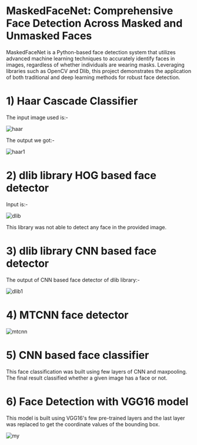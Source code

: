 # MaskedFaceNet: Comprehensive Face Detection Across Masked and Unmasked Faces
MaskedFaceNet is a Python-based face detection system that utilizes advanced machine learning techniques to accurately identify faces in images, regardless of whether individuals are wearing masks. Leveraging libraries such as OpenCV and Dlib, this project demonstrates the application of both traditional and deep learning methods for robust face detection.

# 1) Haar Cascade Classifier
The input image used is:-

![haar](https://user-images.githubusercontent.com/41821013/104417995-44a73500-559c-11eb-9272-52bea9186179.JPG)

The output we got:-

![haar1](https://user-images.githubusercontent.com/41821013/104418351-c8f9b800-559c-11eb-8001-2503f8cab66b.JPG)

# 2) dlib library HOG based face detector
Input is:-

![dlib](https://user-images.githubusercontent.com/41821013/104418484-f8102980-559c-11eb-9673-9a51ac924ad1.JPG)

This library was not able to detect any face in the provided image.

# 3) dlib library CNN based face detector
The output of CNN based face detector of dlib library:-

![dlib1](https://user-images.githubusercontent.com/41821013/104418674-4fae9500-559d-11eb-8f9c-64c15884f3a5.JPG)

# 4) MTCNN face detector
![mtcnn](https://user-images.githubusercontent.com/41821013/104418910-ae740e80-559d-11eb-9cec-eba553c57d2b.JPG)

# 5) CNN based face classifier
This face classification was built using few layers of CNN and maxpooling. The final result classified whether a given image has a face or not.

# 6) Face Detection with VGG16 model
This model is built using VGG16's few pre-trained layers and the last layer was replaced to get the coordinate values of the bounding box.

![my](https://user-images.githubusercontent.com/41821013/104420235-93a29980-559f-11eb-9b73-48a49af94304.JPG)
